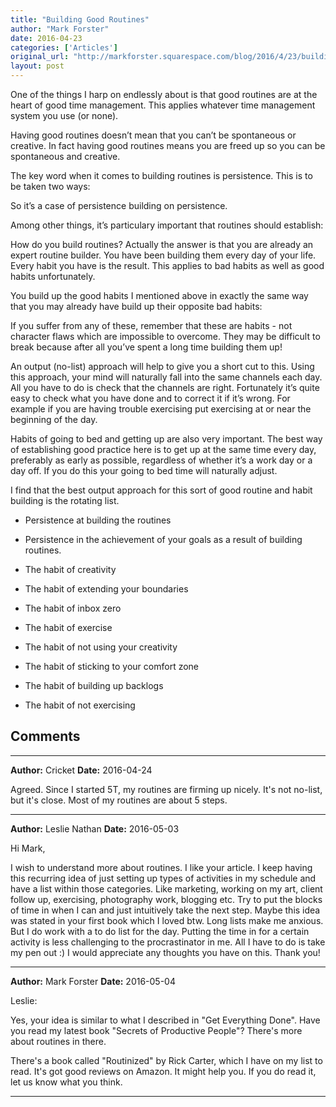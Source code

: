 ```yaml
---
title: "Building Good Routines"
author: "Mark Forster"
date: 2016-04-23
categories: ['Articles']
original_url: "http://markforster.squarespace.com/blog/2016/4/23/building-good-routines.html"
layout: post
---
```


One of the things I harp on endlessly about is that good routines are at the heart of good time management. This applies whatever time management system you use (or none).

Having good routines doesn’t mean that you can’t be spontaneous or creative. In fact having good routines means you are freed up so you can be spontaneous and creative.

The key word when it comes to building routines is persistence. This is to be taken two ways:

So it’s a case of persistence building on persistence.

Among other things, it’s particulary important that routines should establish:

How do you build routines? Actually the answer is that you are already an expert routine builder. You have been building them every day of your life. Every habit you have is the result. This applies to bad habits as well as good habits unfortunately.

You build up the good habits I mentioned above in exactly the same way that you may already have build up their opposite bad habits:

If you suffer from any of these, remember that these are habits - not character flaws which are impossible to overcome. They may be difficult to break because after all you’ve spent a long time building them up!

An output (no-list) approach will help to give you a short cut to this. Using this approach, your mind will naturally fall into the same channels each day. All you have to do is check that the channels are right. Fortunately it’s quite easy to check what you have done and to correct it if it’s wrong. For example if you are having trouble exercising put exercising at or near the beginning of the day.

Habits of going to bed and getting up are also very important. The best way of establishing good practice here is to get up at the same time every day, preferably as early as possible, regardless of whether it’s a work day or a day off. If you do this your going to bed time will naturally adjust.

I find that the best output approach for this sort of good routine and habit building is the rotating list.

- Persistence at building the routines

- Persistence in the achievement of your goals as a result of building routines.

- The habit of creativity

- The habit of extending your boundaries

- The habit of inbox zero

- The habit of exercise

- The habit of not using your creativity

- The habit of sticking to your comfort zone

- The habit of building up backlogs

- The habit of not exercising


## Comments

---

**Author:** Cricket
**Date:** 2016-04-24

Agreed. Since I started 5T, my routines are firming up nicely. It's not no-list, but it's close. Most of my routines are about 5 steps.

---

**Author:** Leslie Nathan
**Date:** 2016-05-03

Hi Mark,  
  
I wish to understand more about routines. I like your article. I keep having this recurring idea of just setting up types of activities in my schedule and have a list within those categories. Like marketing, working on my art, client follow up, exercising, photography work, blogging etc. Try to put the blocks of time in when I can and just intuitively take the next step. Maybe this idea was stated in your first book which I loved btw. Long lists make me anxious. But I do work with a to do list for the day. Putting the time in for a certain activity is less challenging to the procrastinator in me. All I have to do is take my pen out :) I would appreciate any thoughts you have on this. Thank you!

---

**Author:** Mark Forster
**Date:** 2016-05-04

Leslie:  
  
Yes, your idea is similar to what I described in "Get Everything Done". Have you read my latest book "Secrets of Productive People"? There's more about routines in there.  
  
There's a book called "Routinized" by Rick Carter, which I have on my list to read. It's got good reviews on Amazon. It might help you. If you do read it, let us know what you think.

---

